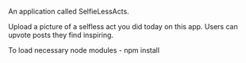 An application called SelfieLessActs.

Upload a picture of a selfless act you did today on this app.
Users can upvote posts they find inspiring.

To load necessary node modules - 
npm install 
